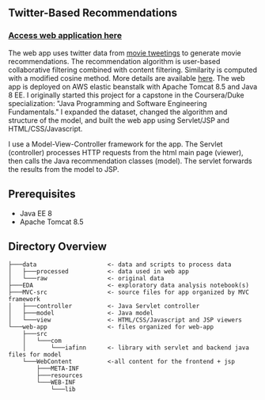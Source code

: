## Twitter-Based Recommendations

### [Access web application here](http://mov-rec.us-west-1.elasticbeanstalk.com/)

The web app uses twitter data from [movie tweetings](https://github.com/sidooms/MovieTweetings) to generate movie recommendations. The recommendation algorithm is user-based collaborative filtering combined with content filtering. Similarity is computed with a modified cosine method. More details are available [here](http://mov-rec.us-west-1.elasticbeanstalk.com/algorithm.html). The web app is deployed on AWS elastic beanstalk with Apache Tomcat 8.5 and Java 8 EE. I originally started this project for a capstone in the Coursera/Duke specialization: "Java Programming and Software Engineering Fundamentals." I expanded the dataset, changed the algorithm and structure of the model, and built the web app using Servlet/JSP and HTML/CSS/Javascript. 

I use a Model-View-Controller framework for the app. The Servlet (controller) processes HTTP requests from the html main page (viewer), then calls the Java recommendation classes (model). The servlet forwards the results from the model to JSP.

## Prerequisites

- Java EE 8
- Apache Tomcat 8.5

## Directory Overview

```
├───data                    <- data and scripts to process data
│   ├───processed           <- data used in web app
│   └───raw                 <- original data
├───EDA                     <- exploratory data analysis notebook(s)
├───MVC-src                 <- source files for app organized by MVC framework
│   ├───controller          <- Java Servlet controller
│   ├───model               <- Java model
│   └───view                <- HTML/CSS/Javascript and JSP viewers 
└───web-app                 <- files organized for web-app
    ├───src			
    │   └───com
    │       └───iafinn      <- library with servlet and backend java files for model
    └───WebContent          <-all content for the frontend + jsp
        ├───META-INF
        ├───resources
        └───WEB-INF
            └───lib 
```